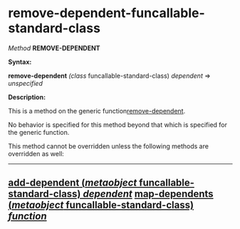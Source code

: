 remove-dependent-funcallable-standard-class
===========================================

*Method* **REMOVE-DEPENDENT**

**Syntax:**

**remove-dependent** *(class* funcallable-standard-class) *dependent* => *unspecified*

**Description:**

This is a method on the generic function[remove-dependent](remove-dependent.md).

No behavior is specified for this method beyond that which is specified for the generic function.

This method cannot be overridden unless the following methods are overridden as well:

  -------------------------------------------------------------------------------------------------------------------------
  [**add-dependent** (*metaobject* funcallable-standard-class) *dependent*](add-dependent-funcallable-standard-class.md)
  [**map-dependents** (*metaobject* funcallable-standard-class) *function*](map-dependents-funcallable-standard-class.md)
  -------------------------------------------------------------------------------------------------------------------------


